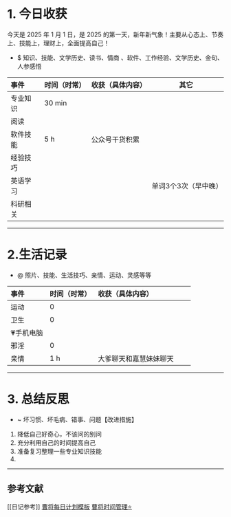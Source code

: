 # 1. 今日收获

今天是 2025 年 1 月 1 日，是 2025 的第一天，新年新气象！主要从心态上、节奏上、技能上，理财上，全面提高自己！

- $ 知识、技能、文学历史、读书、情商 、软件、工作经验、文学历史、金句、人参感悟

| 事件   | 时间（时常） | 收获（具体内容） | 其它          |
| :--- | :----- | :------- | ----------- |
| 专业知识 | 30 min |          |             |
| 阅读   |        |          |             |
| 软件技能 | 5 h    | 公众号干货积累  |             |
| 经验技巧 |        |          |             |
| 英语学习 |        |          | 单词3个3次（早中晚） |
| 科研相关 |        |          |             |

---
# 2.生活记录
- @  照片、技能、生活技巧、亲情、运动、灵感等等

| 事件     | 时间（时常） | 收获（具体内容）    |     |     |
| :----- | :----- | :---------- | --- | --- |
| 运动     | 0      |             |     |     |
| 卫生     | 0<br>  |             |     |     |
| 💗手机电脑 |        |             |     |     |
| 邪淫     | 0      |             |     |     |
| 亲情     | 1 h    | 大爹聊天和嘉慧妹妹聊天 |     |     |

---
# 3. 总结反思
- ~ 坏习惯、坏毛病、错事、问题【改进措施】
1. 降低自己好奇心，不该问的别问
2. 充分利用自己的时间提高自己
3. 准备复习整理一些专业知识技能
4. 




---

## 参考文献

[[日记参考]]
[曹将每日计划模板](https://mp.weixin.qq.com/s/8LYri0lvPV5Y8snHqvpJ5g)
[曹将时间管理⭐](https://mp.weixin.qq.com/s/Z8l7B5iOoCGtjP_KvMjMxA)



